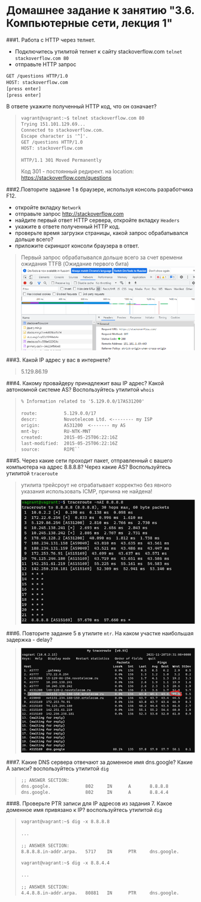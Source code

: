 # Домашнее задание к занятию "3.6. Компьютерные сети, лекция 1"

###1. Работа c HTTP через телнет.
- Подключитесь утилитой телнет к сайту stackoverflow.com
`telnet stackoverflow.com 80`
- отправьте HTTP запрос
```bash
GET /questions HTTP/1.0
HOST: stackoverflow.com
[press enter]
[press enter]
```
В ответе укажите полученный HTTP код, что он означает?

>```commandline
>vagrant@vagrant:~$ telnet stackoverflow.com 80
>Trying 151.101.129.69...
>Connected to stackoverflow.com.
>Escape character is '^]'.
>GET /questions HTTP/1.0
>HOST: stackoverflow.com
>
>HTTP/1.1 301 Moved Permanently
>```
>Код 301 - постоянный редирект. на location: https://stackoverflow.com/questions

###2.Повторите задание 1 в браузере, используя консоль разработчика F12.
- откройте вкладку `Network`
- отправьте запрос http://stackoverflow.com
- найдите первый ответ HTTP сервера, откройте вкладку `Headers`
- укажите в ответе полученный HTTP код.
- проверьте время загрузки страницы, какой запрос обрабатывался дольше всего?
- приложите скриншот консоли браузера в ответ.

>Первый запрос обрабатывался дольше всего за счет времени ожидания TTFB (Ожидание первого бита)
>![img_15.png](img_15.png)

###3. Какой IP адрес у вас в интернете?

>5.129.86.19

###4. Какому провайдеру принадлежит ваш IP адрес? Какой автономной системе AS? Воспользуйтесь утилитой `whois`

>```commandline
>% Information related to '5.129.0.0/17AS31200'
>
>route:          5.129.0.0/17
>descr:          Novotelecom Ltd. <-------- my ISP
>origin:         AS31200  <------- my AS
>mnt-by:         RU-NTK-MNT
>created:        2015-05-25T06:22:16Z
>last-modified:  2015-05-25T06:22:16Z
>source:         RIPE``
 

###5. Через какие сети проходит пакет, отправленный с вашего компьютера на адрес 8.8.8.8? Через какие AS? Воспользуйтесь утилитой `traceroute`

>утилита трейсроут не отрабатывает корректно без явного указания использовать ICMP, причина не найдена!
> 
>![img_18.png](img_18.png)

###6. Повторите задание 5 в утилите `mtr`. На каком участке наибольшая задержка - delay?

>![img_16.png](img_16.png)

###7. Какие DNS сервера отвечают за доменное имя dns.google? Какие A записи? воспользуйтесь утилитой `dig`

>```commandline
>;; ANSWER SECTION:
>dns.google.             802     IN      A       8.8.8.8
>dns.google.             802     IN      A       8.8.4.4
>```
###8. Проверьте PTR записи для IP адресов из задания 7. Какое доменное имя привязано к IP? воспользуйтесь утилитой `dig`

>```
>vagrant@vagrant:~$ dig -x 8.8.8.8
>
>...
>
>;; ANSWER SECTION:
>8.8.8.8.in-addr.arpa.   5717    IN      PTR     dns.google.
>```
>```commandline
>vagrant@vagrant:~$ dig -x 8.8.4.4
>
>...
>
>;; ANSWER SECTION:
>4.4.8.8.in-addr.arpa.   80881   IN      PTR     dns.google.
